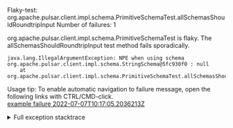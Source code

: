         
Flaky-test: org.apache.pulsar.client.impl.schema.PrimitiveSchemaTest.allSchemasShouldRoundtripInput
Number of failures: 1

org.apache.pulsar.client.impl.schema.PrimitiveSchemaTest is flaky. The allSchemasShouldRoundtripInput test method fails sporadically.

```
java.lang.IllegalArgumentException: NPE when using schema org.apache.pulsar.client.impl.schema.StringSchema@5fc930f0 : null
	at org.apache.pulsar.client.impl.schema.PrimitiveSchemaTest.allSchemasShouldRoundtripInput(PrimitiveSchemaTest.java:145)
```

Usage tip: To enable automatic navigation to failure message, open the following links with CTRL/CMD-click.  
[example failure 2022-07-07T10:17:05.2036213Z](https://github.com/apache/pulsar/runs/7231042288?check_suite_focus=true#step:10:11233)  


<details>
<summary>Full exception stacktrace</summary>
<code><pre>
java.lang.IllegalArgumentException: NPE when using schema org.apache.pulsar.client.impl.schema.StringSchema@5fc930f0 : null
	at org.apache.pulsar.client.impl.schema.PrimitiveSchemaTest.allSchemasShouldRoundtripInput(PrimitiveSchemaTest.java:145)
	at java.base/jdk.internal.reflect.NativeMethodAccessorImpl.invoke0(Native Method)
	at java.base/jdk.internal.reflect.NativeMethodAccessorImpl.invoke(NativeMethodAccessorImpl.java:77)
	at java.base/jdk.internal.reflect.DelegatingMethodAccessorImpl.invoke(DelegatingMethodAccessorImpl.java:43)
	at java.base/java.lang.reflect.Method.invoke(Method.java:568)
	at org.testng.internal.MethodInvocationHelper.invokeMethod(MethodInvocationHelper.java:132)
	at org.testng.internal.InvokeMethodRunnable.runOne(InvokeMethodRunnable.java:45)
	at org.testng.internal.InvokeMethodRunnable.call(InvokeMethodRunnable.java:73)
	at org.testng.internal.InvokeMethodRunnable.call(InvokeMethodRunnable.java:11)
	at java.base/java.util.concurrent.FutureTask.run(FutureTask.java:264)
	at java.base/java.util.concurrent.ThreadPoolExecutor.runWorker(ThreadPoolExecutor.java:1136)
	at java.base/java.util.concurrent.ThreadPoolExecutor$Worker.run(ThreadPoolExecutor.java:635)
	at java.base/java.lang.Thread.run(Thread.java:833)
Caused by: java.lang.NullPointerException
	at java.base/java.lang.String.getBytes(String.java:1785)
	at org.apache.pulsar.client.impl.schema.StringSchema.encode(StringSchema.java:98)
	at org.apache.pulsar.client.impl.schema.StringSchema.encode(StringSchema.java:34)
	at org.apache.pulsar.client.impl.schema.PrimitiveSchemaTest.allSchemasShouldRoundtripInput(PrimitiveSchemaTest.java:140)
	... 12 more

</pre></code>
</details>

